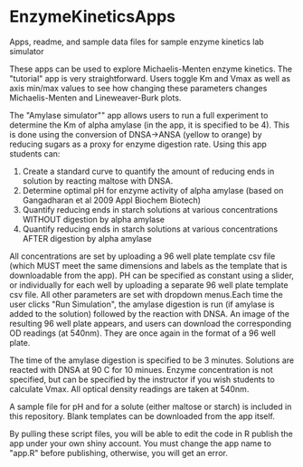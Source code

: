 # EnzymeKineticsApps
Apps, readme, and sample data files for sample enzyme kinetics lab simulator 

These apps can be used to explore Michaelis-Menten enzyme kinetics. The "tutorial" app is very straightforward. Users toggle Km and Vmax as well as axis min/max values to see how changing these parameters changes Michaelis-Menten and Lineweaver-Burk plots.

The "Amylase simulator"" app allows users to run a full experiment to determine the Km of alpha amylase (in the app, it is specified to be 4). This is done using the conversion of DNSA->ANSA (yellow to orange) by reducing sugars as a proxy for enzyme digestion rate. Using this app students can:
1) Create a standard curve to quantify the amount of reducing ends in solution by reacting maltose with DNSA. 
2) Determine optimal pH for enzyme activity of alpha amylase (based on Gangadharan et al 2009 Appl Biochem Biotech)
3) Quantify reducing ends in starch solutions at various concentrations WITHOUT digestion by alpha amylase
4) Quantify reducing ends in starch solutions at various concentrations AFTER digestion by alpha amylase

All concentrations are set by uploading a 96 well plate template csv file (which MUST meet the same dimensions and labels as the template that is downloadable from the app). PH can be specified as constant using a slider, or individually for each well by uploading a separate 96 well plate template csv file. All other parameters are set with dropdown menus.Each time the user clicks "Run Simulation", the amylase digestion is run (if amylase is added to the solution) followed by the reaction with DNSA. An image of the resulting 96 well plate appears, and users can download the corresponding OD readings (at 540nm). They are once again in the format of a 96 well plate. 

The time of the amylase digestion is specified to be 3 minutes. Solutions are reacted with DNSA at 90 C for 10 minues. Enzyme concentration is not specified, but can be specified by the instructor if you wish students to calculate Vmax. All optical density readings are taken at 540nm.

A sample file for pH and for a solute (either maltose or starch) is included in this repository. Blank templates can be downloaded from the app itself.

By pulling these script files, you will be able to edit the code in R publish the app under your own shiny account. You must change the app name to "app.R" before publishing, otherwise, you will get an error.
